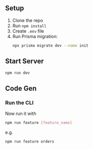 ## Setup

1. Clone the repo
2. Run `npm install`
3. Create `.env` file
4. Run Prisma migration:
   ```bash
   npx prisma migrate dev --name init
   ```

## Start Server
```bash
npm run dev
```

## Code Gen

### Run the CLI

Now run it with
```bash
npm run feature [feature_name]
```
e.g.
```bash
npm run feature orders
```